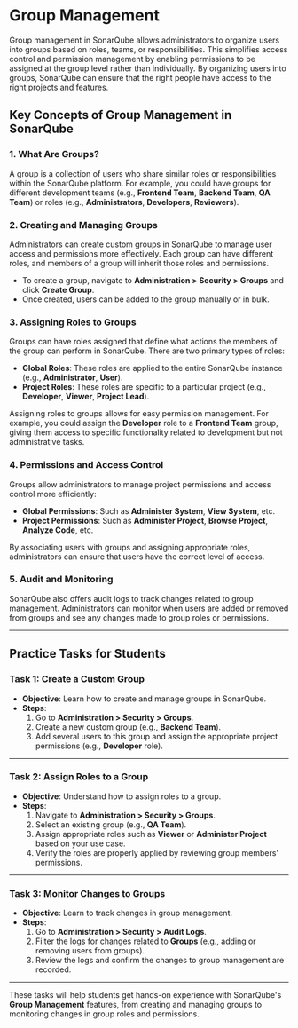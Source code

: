 # Group Management

Group management in SonarQube allows administrators to organize users into groups based on roles, teams, or responsibilities. This simplifies access control and permission management by enabling permissions to be assigned at the group level rather than individually. By organizing users into groups, SonarQube can ensure that the right people have access to the right projects and features.

## Key Concepts of Group Management in SonarQube

### 1. **What Are Groups?**
A group is a collection of users who share similar roles or responsibilities within the SonarQube platform. For example, you could have groups for different development teams (e.g., **Frontend Team**, **Backend Team**, **QA Team**) or roles (e.g., **Administrators**, **Developers**, **Reviewers**). 

### 2. **Creating and Managing Groups**
Administrators can create custom groups in SonarQube to manage user access and permissions more effectively. Each group can have different roles, and members of a group will inherit those roles and permissions. 

- To create a group, navigate to **Administration > Security > Groups** and click **Create Group**.
- Once created, users can be added to the group manually or in bulk.

### 3. **Assigning Roles to Groups**
Groups can have roles assigned that define what actions the members of the group can perform in SonarQube. There are two primary types of roles:
- **Global Roles**: These roles are applied to the entire SonarQube instance (e.g., **Administrator**, **User**).
- **Project Roles**: These roles are specific to a particular project (e.g., **Developer**, **Viewer**, **Project Lead**).

Assigning roles to groups allows for easy permission management. For example, you could assign the **Developer** role to a **Frontend Team** group, giving them access to specific functionality related to development but not administrative tasks.

### 4. **Permissions and Access Control**
Groups allow administrators to manage project permissions and access control more efficiently:
- **Global Permissions**: Such as **Administer System**, **View System**, etc.
- **Project Permissions**: Such as **Administer Project**, **Browse Project**, **Analyze Code**, etc.

By associating users with groups and assigning appropriate roles, administrators can ensure that users have the correct level of access.

### 5. **Audit and Monitoring**
SonarQube also offers audit logs to track changes related to group management. Administrators can monitor when users are added or removed from groups and see any changes made to group roles or permissions.

---

## Practice Tasks for Students

### Task 1: Create a Custom Group
- **Objective**: Learn how to create and manage groups in SonarQube.
- **Steps**:
  1. Go to **Administration > Security > Groups**.
  2. Create a new custom group (e.g., **Backend Team**).
  3. Add several users to this group and assign the appropriate project permissions (e.g., **Developer** role).

---

### Task 2: Assign Roles to a Group
- **Objective**: Understand how to assign roles to a group.
- **Steps**:
  1. Navigate to **Administration > Security > Groups**.
  2. Select an existing group (e.g., **QA Team**).
  3. Assign appropriate roles such as **Viewer** or **Administer Project** based on your use case.
  4. Verify the roles are properly applied by reviewing group members' permissions.

---

### Task 3: Monitor Changes to Groups
- **Objective**: Learn to track changes in group management.
- **Steps**:
  1. Go to **Administration > Security > Audit Logs**.
  2. Filter the logs for changes related to **Groups** (e.g., adding or removing users from groups).
  3. Review the logs and confirm the changes to group management are recorded.

---

These tasks will help students get hands-on experience with SonarQube's **Group Management** features, from creating and managing groups to monitoring changes in group roles and permissions.
